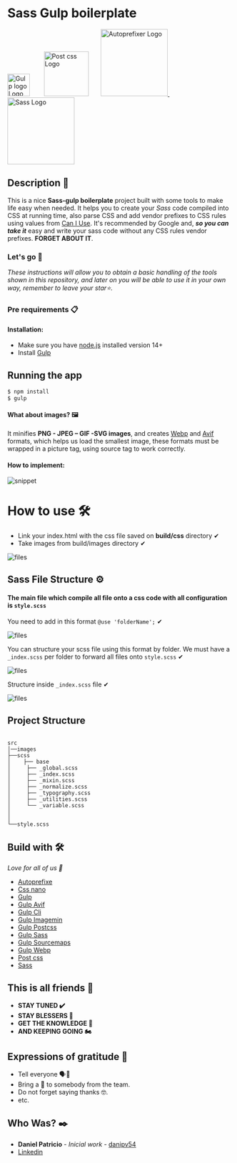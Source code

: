 # Sass Gulp boilerplate 
<p>
  <a href="#" ><img src="https://cdn.svgporn.com/logos/gulp.svg" width="50" alt="Gulp logo Logo" ></a> &nbsp&nbsp&nbsp&nbsp&nbsp&nbsp
    <a href="#"><img src="https://cdn.svgporn.com/logos/postcss.svg" width="100" alt="Post css Logo" /></a>&nbsp&nbsp&nbsp&nbsp&nbsp&nbsp
     <a href="#"> <img src="https://cdn.svgporn.com/logos/autoprefixer.svg" width="150" alt="Autoprefixer Logo" /> </a>&nbsp&nbsp&nbsp&nbsp&nbsp&nbsp
     <a href="#"><img src="https://cdn.svgporn.com/logos/sass.svg" width="150" alt="Sass Logo" /></a>
</p>



## Description 📌

This is a nice **Sass-gulp boilerplate** project built with some tools to make life easy when  needed. It helps you to create your _Sass_ code compiled into CSS at running time, also parse CSS and add vendor prefixes to CSS rules using values from  [Can I Use](https://caniuse.com/). It's recommended by Google and, **_so you can take it_** easy and write your sass code without any CSS rules vendor prefixes. **FORGET ABOUT IT**.





### Let's go 🚀

_These instructions will allow you to obtain a basic handling of the tools shown in this repository, and later on you will be able to use it in your own way, remember to leave your star⭐._



### Pre requirements 📋


  #### Installation:
  
- Make sure you have [node.js](https://nodejs.org/en/download/) installed version 14+
- Install [Gulp](https://gulpjs.com/docs/en/getting-started/quick-start) 



## Running the app
```bash
$ npm install
$ gulp

```

#### What about images? 🖼️
It minifies **PNG - JPEG – GIF -SVG images**, and creates [Webp](https://developers.google.com/speed/webp) and [Avif](https://aomediacodec.github.io/av1-avif/) formats, which helps us load the smallest image, these formats must be wrapped in a picture tag, using source tag to work correctly.

#### **How to implement:**


  ![snippet](https://i.ibb.co/jVXYLf0/code.png)
  
  
#  **How to use  🛠️️**
 - Link your index.html with the css file saved on **build/css**  directory  ✔
 -  Take images from build/images directory ✔
   
  ![files](https://i.ibb.co/hX7sBF3/Capture.png)
  
  
##  **Sass File Structure  ⚙️️️**
#### The main file which compile all file onto a css code with all configuration is ``style.scss``
You need to  add in this format ``@use 'folderName';`` ✔

  ![files](https://i.ibb.co/MRw74XP/code.png)

You can structure your scss file using this format by folder. We must have a  ``_index.scss`` per folder to forward all files onto ``style.scss`` ✔

  ![files](https://i.ibb.co/GnmZSGL/Capture.png)
  
  Structure inside ``_index.scss`` file ✔
  
  ![files](https://i.ibb.co/GCyqkSW/code.png)
  
  

## Project Structure 

```

src
│──images
├──scss
│    ├── base
│     ├── _global.scss
│     ├── _index.scss
│     ├── _mixin.scss
│     ├── _normalize.scss
│     ├── _typography.scss
│     ├── _utilities.scss
│     └── _variable.scss
│     
│  
└──style.scss
```


## Build with  🛠️

_Love for all of us 🥰_



* [Autoprefixe](https://github.com/postcss/autoprefixer#readme) 
* [Css nano](https://cssnano.co/)
* [Gulp](https://gulpjs.com/docs/en/getting-started/quick-start/)   
* [Gulp Avif](https://github.com/dean992008/gulp-avif#readme) 
* [Gulp Cli](https://gulpjs.com/docs/en/getting-started/quick-start/) 
* [Gulp Imagemin](https://github.com/sindresorhus/gulp-imagemin#readme) 
* [Gulp Postcss](https://github.com/postcss/postcss) 
* [Gulp Sass](https://github.com/dlmanning/gulp-sass#readme) 
* [Gulp Sourcemaps](http://github.com/gulp-sourcemaps/gulp-sourcemaps) 
* [Gulp Webp](https://github.com/sindresorhus/gulp-webp#readme) 
* [Post css](postcss.org/) 
* [Sass](https://sass-lang.com/) 




## This is all friends️ 🐰



 * **STAY TUNED ✔️**
 * **STAY BLESSERS 👏**
 * **GET  THE KNOWLEDGE 🧠**
 * **AND KEEPING GOING 🏍️**





## Expressions of gratitude 🎁

* Tell everyone  🗣️📢
* Bring a 🍺 to somebody from the team. 
* Do not forget saying thanks 🤓.
* etc.

## Who Was? ✒️



- **Daniel Patricio** - *Inicial work* - [danipv54](https://github.com/danipv54) 
- [Linkedin](https://www.linkedin.com/in/dpv/) 
